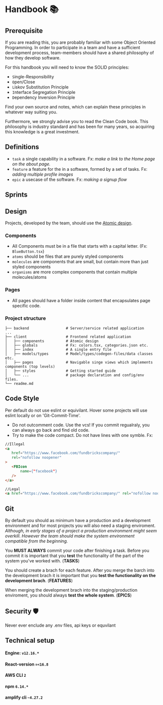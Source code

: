 # Handbook 📚

## Prerequisite
If you are reading this, you are probably familiar with some Object Oriented Programming. In order to participate in a team and have a sufficient development process, team-members should have a shared philosophy of how they develop software.


For this handbook you will need to know the SOLID principles:
- `S`ingle-Responsibility
- `O`pen/Close
- `L`iskov Substitution Principle
- `I`nterface Segregation Principle
- `D`ependency Inversion Principle

Find your own source and notes, which can explain these principles in whatever way suiting you.

Furthermore, we strongly advise you to read the Clean Code book. This philosophy is industry standard and has been for many years, so acquiring this knowledge is a great investment. 

## Definitions
- `task` a single capability in a software. Fx: *make a link to the Home page on the about page.*
- `feature` a feature for the in a software, formed by a set of tasks. Fx: *adding multiple profile images*
- `epic` a usecase of the software. Fx: *making a signup flow*


## Sprints 

## Design
Projects, developed by the team, should use the [Atomic design](https://bradfrost.com/blog/post/atomic-web-design/).

### Components
 - All Components must be in a file that starts with a capital letter. (Fx: `BlueButton.tsx`)
 - `atoms` should be files that are purely styled components 
 - `molecules` are components that are small, but contain more than just styled components
 - `organisms` are more complex components that contain multiple molecules/atoms

 ### Pages
 - All pages should have a folder inside content that encapsulates page specific code.

### Project structure

```
├── backend                 # Server/service related application
... 
├── client                  # Frontend related application
│   ├── components          # Atomic design
│   ├── globals             # Fx: colors.tsx, categories.json etc.
│   ├── index               # A single entry file
│   ├── models/types        # Model/types/codegen-files/data classes etc.
│   ├── pages               # Navigable singe views which implements components (top levels) 
│   ├── styles              # Getting started guide
│   └── ...                 # package declaration and config/env files.
└── readme.md
```

 
## Code Style
Per default do not use eslint or equivilant. Hover some projects will use eslint locally or on 'Git-Commit-Time'.

 - Do not outcomment code. Use the vcs! If you commit regualraly, you can always go back and find old code.
 - Try to make the code compact. Do not have lines with one symble. Fx:
 
 ```html
//Illegal 
<a 
    href="https://www.facebook.com/fundbrickscompany/"
    rel="nofollow noopener"
> 
    <FBIcon 
        name={"facebook"}
    />
</a> 

//Legal 
<a href="https://www.facebook.com/fundbrickscompany/" rel="nofollow noopener"><FBIcon name={"facebook"} /></a>

```


## Git
By default you should as minimum have a production and a development environment and for most projects you will also need a staging enviroment. *Although, in early stages of a project a production environment might seem overkill. However the team should make the system environment compatible from the beginning.* 

You **MUST ALWAYS** commit your code after finishing a task. Before you commit it is important that you **test** the functionality of the part of the system you've worked with. (**TASKS**)

You should create a brach for each feature. After you merge the barch into the development brach it is important that you **test the functionality on the development brach**. (**FEATURES**)

When merging the development brach into the staging/production enviroment, you should always **test the whole system**. (**EPICS**)

## Security 🛡
Never ever enclude any .env files, api keys or equvilant

## Technical setup

#### Engine: `v12.16.*`
#### React-version `=<16.8`
#### AWS CLI `2`
#### npm `6.14.*`
#### amplify cli `~4.27.2`
